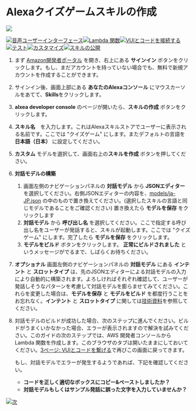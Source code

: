 # Alexaクイズゲームスキルの作成
<img src="https://m.media-amazon.com/images/G/01/mobile-apps/dex/alexa/alexa-skills-kit/tutorials/quiz-game/header._TTH_.png" />

[![音声ユーザーインターフェース](https://m.media-amazon.com/images/G/01/mobile-apps/dex/alexa/alexa-skills-kit/jp/tutorials/navigation/1-on.png)](./1-voice-user-interface.md)[![Lambda 関数](https://m.media-amazon.com/images/G/01/mobile-apps/dex/alexa/alexa-skills-kit/jp/tutorials/navigation/2-locked.png)](./2-lambda-function.md)[![VUIとコードを接続する](https://m.media-amazon.com/images/G/01/mobile-apps/dex/alexa/alexa-skills-kit/jp/tutorials/navigation/3-locked.png)](./3-connect-vui-to-code.md)[![テスト](https://m.media-amazon.com/images/G/01/mobile-apps/dex/alexa/alexa-skills-kit/jp/tutorials/navigation/4-locked.pn)](./4-testing.md)[![カスタマイズ](https://m.media-amazon.com/images/G/01/mobile-apps/dex/alexa/alexa-skills-kit/jp/tutorials/navigation/5-locked.png)](./5-customization.md)[![スキルの公開](https://m.media-amazon.com/images/G/01/mobile-apps/dex/alexa/alexa-skills-kit/jp/tutorials/navigation/6-locked.png)](./6-publication.md)

1.  まず [Amazon開発者ポータル](https://developer.amazon.com/ja/alexa) を開き、右上にある **サインイン** ボタンをクリックします。もし、まだアカウントを持っていない場合でも、無料で新規アカウントを作成することができます。

2.  サインイン後、画面上部にある **あなたのAlexaコンソール** にマウスカーソルをあてて、**Skills**をクリックします。

3.  **alxea developer console** のページが開いたら、**スキルの作成** ボタンをクリックします。

4.  **スキル名**　を入力します。これはAlexaスキルストアでユーザーに表示される名前です。ここでは "クイズゲーム" にします。またデフォルトの言語を **日本語（日本）** に設定してください。 

5.  **カスタム** モデルを選択して、画面右上の**スキルを作成** ボタンを押してください。 

6.  **対話モデルの構築**
    1. 画面左側のナビゲーションパネルの **対話モデル** から **JSONエディター** を選択してください。右側JSONエディターの内容を、[models/ja-JP.json](../models/ja-JP.json) の中のもので置き換えてください。(選択したスキルの言語と同じモデルであることをご確認ください) 置き換えたら **モデルを保存** をクリックします
    2. **対話モデル** から **呼び出し名** を選択してください。ここで指定する呼び出し名をユーザーが発話すると、スキルが起動します。ここでは "クイズゲーム" にします。完了したら **モデルを保存** をクリックします。 
    3. **モデルをビルド** ボタンをクリックします。 **正常にビルドされました** というメッセージがでるまで、しばらくお待ちください。
    
7.  **オプショナル**  画面左側のナビゲーションパネルの **対話モデル** にある **インテント** と **スロットタイプ** は、先のJSONエディターによる対話モデルの入力により自動的に構築されます。よろしければそれぞれ確認して、ユーザーが発話しそうなパターンを考慮して対話モデルを膨らませてみてください。これらを変更した場合は、**モデルを保存** と **モデルをビルド** を都度行うことをお忘れなく。**インテント** と **スロットタイプ** に関しては[技術資料](https://developer.amazon.com/docs/custom-skills/create-intents-utterances-and-slots.html?&sc_category=Owned&sc_channel=RD&sc_campaign=Evangelism2018&sc_publisher=github&sc_content=Survey&sc_detail=quiz-game-nodejs-V2_GUI-1&sc_funnel=Convert&sc_country=WW&sc_medium=Owned_RD_Evangelism2018_github_Survey_quiz-game-nodejs-V2_GUI-1_Convert_WW_beginnersdevs&sc_segment=beginnersdevs)を参照してください。
    
8.  対話モデルのビルドが成功した場合、次のステップに進んでください。ビルドがうまくいかなかった場合、エラーが表示されますので解決を試みてください。このガイドの次のステップでは、AWS 開発者コンソールから Lambda 関数を作成します。このブラウザのタブは開いたままにしておいてください。[3ページ: VUIとコードを繋げる](3-connect-vui-to-code.md)で再びこの画面に戻ってきます。
    
     もし、対話モデルでエラーが発生するようであれば、下記を確認してください。

     *  **コードを正しく適切なボックスにコピー&ペーストしましたか？**
     *  **対話モデルもしくはサンプル発話に誤った文字を入力していませんか？**

[![次](https://m.media-amazon.com/images/G/01/mobile-apps/dex/alexa/alexa-skills-kit/jp/tutorials/general/buttons/button_next_lambda_function.png)](./2-lambda-function.md)